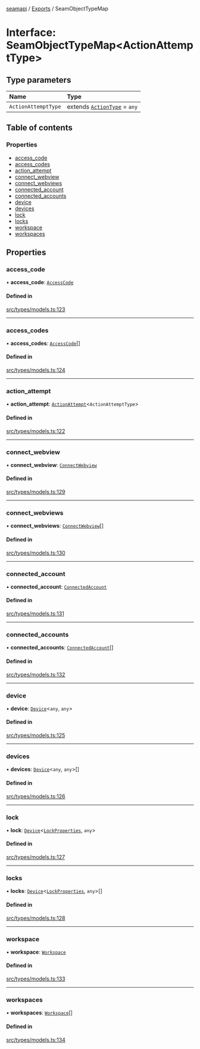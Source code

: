 [seamapi](../README.md) / [Exports](../modules.md) / SeamObjectTypeMap

# Interface: SeamObjectTypeMap<ActionAttemptType\>

## Type parameters

| Name | Type |
| :------ | :------ |
| `ActionAttemptType` | extends [`ActionType`](../modules.md#actiontype) = `any` |

## Table of contents

### Properties

- [access\_code](SeamObjectTypeMap.md#access_code)
- [access\_codes](SeamObjectTypeMap.md#access_codes)
- [action\_attempt](SeamObjectTypeMap.md#action_attempt)
- [connect\_webview](SeamObjectTypeMap.md#connect_webview)
- [connect\_webviews](SeamObjectTypeMap.md#connect_webviews)
- [connected\_account](SeamObjectTypeMap.md#connected_account)
- [connected\_accounts](SeamObjectTypeMap.md#connected_accounts)
- [device](SeamObjectTypeMap.md#device)
- [devices](SeamObjectTypeMap.md#devices)
- [lock](SeamObjectTypeMap.md#lock)
- [locks](SeamObjectTypeMap.md#locks)
- [workspace](SeamObjectTypeMap.md#workspace)
- [workspaces](SeamObjectTypeMap.md#workspaces)

## Properties

### access\_code

• **access\_code**: [`AccessCode`](AccessCode.md)

#### Defined in

[src/types/models.ts:123](https://github.com/hello-seam/seamapi-javascript/blob/main/src/types/models.ts#L123)

___

### access\_codes

• **access\_codes**: [`AccessCode`](AccessCode.md)[]

#### Defined in

[src/types/models.ts:124](https://github.com/hello-seam/seamapi-javascript/blob/main/src/types/models.ts#L124)

___

### action\_attempt

• **action\_attempt**: [`ActionAttempt`](../modules.md#actionattempt)<`ActionAttemptType`\>

#### Defined in

[src/types/models.ts:122](https://github.com/hello-seam/seamapi-javascript/blob/main/src/types/models.ts#L122)

___

### connect\_webview

• **connect\_webview**: [`ConnectWebview`](ConnectWebview.md)

#### Defined in

[src/types/models.ts:129](https://github.com/hello-seam/seamapi-javascript/blob/main/src/types/models.ts#L129)

___

### connect\_webviews

• **connect\_webviews**: [`ConnectWebview`](ConnectWebview.md)[]

#### Defined in

[src/types/models.ts:130](https://github.com/hello-seam/seamapi-javascript/blob/main/src/types/models.ts#L130)

___

### connected\_account

• **connected\_account**: [`ConnectedAccount`](ConnectedAccount.md)

#### Defined in

[src/types/models.ts:131](https://github.com/hello-seam/seamapi-javascript/blob/main/src/types/models.ts#L131)

___

### connected\_accounts

• **connected\_accounts**: [`ConnectedAccount`](ConnectedAccount.md)[]

#### Defined in

[src/types/models.ts:132](https://github.com/hello-seam/seamapi-javascript/blob/main/src/types/models.ts#L132)

___

### device

• **device**: [`Device`](Device.md)<`any`, `any`\>

#### Defined in

[src/types/models.ts:125](https://github.com/hello-seam/seamapi-javascript/blob/main/src/types/models.ts#L125)

___

### devices

• **devices**: [`Device`](Device.md)<`any`, `any`\>[]

#### Defined in

[src/types/models.ts:126](https://github.com/hello-seam/seamapi-javascript/blob/main/src/types/models.ts#L126)

___

### lock

• **lock**: [`Device`](Device.md)<[`LockProperties`](LockProperties.md), `any`\>

#### Defined in

[src/types/models.ts:127](https://github.com/hello-seam/seamapi-javascript/blob/main/src/types/models.ts#L127)

___

### locks

• **locks**: [`Device`](Device.md)<[`LockProperties`](LockProperties.md), `any`\>[]

#### Defined in

[src/types/models.ts:128](https://github.com/hello-seam/seamapi-javascript/blob/main/src/types/models.ts#L128)

___

### workspace

• **workspace**: [`Workspace`](Workspace.md)

#### Defined in

[src/types/models.ts:133](https://github.com/hello-seam/seamapi-javascript/blob/main/src/types/models.ts#L133)

___

### workspaces

• **workspaces**: [`Workspace`](Workspace.md)[]

#### Defined in

[src/types/models.ts:134](https://github.com/hello-seam/seamapi-javascript/blob/main/src/types/models.ts#L134)
